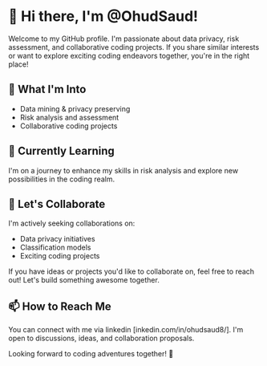 # 👋 Hi there, I'm @OhudSaud!

Welcome to my GitHub profile. I'm passionate about data privacy, risk assessment, and collaborative coding projects. If you share similar interests or want to explore exciting coding endeavors together, you're in the right place!

## 👀 What I'm Into
- Data mining & privacy preserving
- Risk analysis and assessment
- Collaborative coding projects

## 🌱 Currently Learning
I'm on a journey to enhance my skills in risk analysis and explore new possibilities in the coding realm.

## 💞️ Let's Collaborate
I'm actively seeking collaborations on:
- Data privacy initiatives
- Classification models
- Exciting coding projects

If you have ideas or projects you'd like to collaborate on, feel free to reach out! Let's build something awesome together.

## 📫 How to Reach Me
You can connect with me via linkedin [inkedin.com/in/ohudsaud8/]. I'm open to discussions, ideas, and collaboration proposals.

Looking forward to coding adventures together! 🚀


<!---
OhudSaud/OhudSaud is a ✨ special ✨ repository because its `README.md` (this file) appears on your GitHub profile.
You can click the Preview link to take a look at your changes.
--->
